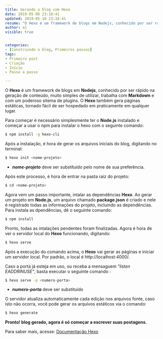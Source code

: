 ```yaml
---
title: Gerando o blog com Hexo
date: 2019-05-06 23:18:41
updated: 2019-05-10 23:18:41
resume: "O Hexo é um framework de blogs em Nodejs, conhecido por ser rápido na geração de conteúdo"
author: a1
visible: true


categories:
- [Construindo o blog, Primeiros passos]
tags:
- Primeiro post
- Criação
- Início
- Passo a passo

---
```


O **Hexo** é um framework de blogs em **Nodejs**, conhecido por ser rápido na geração de conteúdo, muito simples de utilizar, trabalha com **Markdown** e com um poderoso sitema de plugins. O **Hexo** também gera páginas estáticas, tornado fácil de ser hospedado em praticamente em qualquer lugar.

Para começar é necessário simplesmente ter o **Node.js** instalado e começar a usar o npm para instalar o hexo com o seguinte comando:
``` bash
$ npm install -g hexo-cli
```

Após a instalação, é hora de gerar os arquivos iniciais do blog, digitando no terminal:
``` bash
$ hexo init <nome-projeto>
```
* *__nome-projeto__* deve ser substítuido pelo nome de sua preferência.

Após este processo, é hora de entrar na pasta raiz do projeto:
``` bash
$ cd <nome-projeto>
```

Agora vem um passo importante, intalar as dependências **Hexo**. Ao gerar um projeto em **Node.js**, um arquivo chamado **package.json** é criado e nele é registrado todas as informações do projeto, incluindo as dependências. Para instala as dpendências, dê o seguinte comando:
``` bash
$ npm install
```

Pronto, todas as intalações pendentes foram finalizadas. Agora é hora de ver o servidor local do **Hexo** funcionando, digitando:
``` bash
$ hexo serve
```

Após a execução do comando acima, o **Hexo** vai gerar as páginas e iniciar um servidor local. Por padrão, o local é http://localhost:4000/.

Caso a porta já esteja em uso, ou receba  a mensaguem *"listen EADDRINUSE"*, basta executar o seguinte comando :
``` bash
$ hexo serve -p <numero-porta>
```
 * *__numero-porta__* deve ser substituído

O servidor atualiza automaticamente cada edição nos arquivos fonte, caso isto não ocorra, você pode gerar os arquivos estáticos via o comando:
``` bash
$ hexo generate
```

**Pronto! blog gerado, agora é só começar a escrever suas postagens.**

Para saber mais, acesse: [Documentação Hexo](https://hexo.io/pt-br/docs/)
